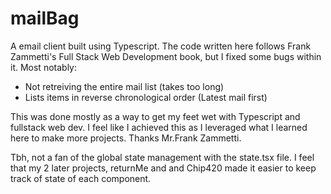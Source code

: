 # mailBag
A email client built using Typescript. The code written here follows Frank Zammetti's Full Stack Web Development book, but I fixed some bugs within it. Most notably:
- Not retreiving the entire mail list (takes too long)
- Lists items in reverse chronological order (Latest mail first)

This was done mostly as a way to get my feet wet with Typescript and fullstack web dev. I feel like I achieved this as I leveraged what I learned here to make more projects. Thanks Mr.Frank Zammetti.

Tbh, not a fan of the global state management with the state.tsx file. I feel that my 2 later projects, returnMe and and Chip420 made it easier to keep track of state of each component.
